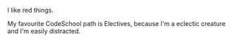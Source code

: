 I like red things.

My favourite CodeSchool path is Electives, because I'm a eclectic creature and I'm easily distracted.

